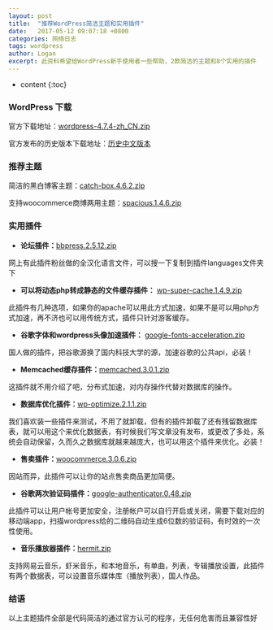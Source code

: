```yaml
---
layout: post
title:  "推荐WordPress简洁主题和实用插件"
date:   2017-05-12 09:07:18 +0800
categories: 网络日志
tags: wordpress
author: Logan
excerpt: 此资料希望给WordPress新手使用者一些帮助，2款简洁的主题和8个实用的插件
---
```


* content
{:toc}

### WordPress 下载 ###

 官方下载地址：[wordpress-4.7.4-zh_CN.zip](https://cn.wordpress.org/wordpress-4.7.4-zh_CN.zip "wordpress-4.7.4-zh_CN.zip")

 官方发布的历史版本下载地址：[历史中文版本](https://cn.wordpress.org/releases/ "历史版本下载")

### 推荐主题 ###

简洁的黑白博客主题：[catch-box.4.6.2.zip](https://downloads.wordpress.org/theme/catch-box.4.6.2.zip "catch-box.4.6.2.zip")

支持woocommerce商博两用主题：[spacious.1.4.6.zip](https://downloads.wordpress.org/theme/spacious.1.4.6.zip "spacious.1.4.6.zip")

### 实用插件 ###

- **论坛插件：**[bbpress.2.5.12.zip](https://downloads.wordpress.org/plugin/bbpress.2.5.12.zip "bbpress.2.5.12.zip")

网上有此插件粉丝做的全汉化语言文件，可以搜一下复制到插件languages文件夹下

- **可以将动态php转成静态的文件缓存插件：**
[wp-super-cache.1.4.9.zip](https://downloads.wordpress.org/plugin/wp-super-cache.1.4.9.zip "wp-super-cache.1.4.9.zip")

此插件有几种选项，如果你的apache可以用此方式加速，如果不是可以用php方式加速，再不济也可以用传统方式，插件只针对游客缓存。

- **谷歌字体和wordpress头像加速插件：**
[google-fonts-acceleration.zip](https://downloads.wordpress.org/plugin/google-fonts-acceleration.zip "google-fonts-acceleration.zip")

国人做的插件，把谷歌源换了国内科技大学的源，加速谷歌的公共api，必装！

- **Memcached缓存插件：**[memcached.3.0.1.zip](https://downloads.wordpress.org/plugin/memcached.3.0.1.zip "memcached.3.0.1.zip")

这插件就不用介绍了吧，分布式加速，对内存操作代替对数据库的操作。

- **数据库优化插件：**[wp-optimize.2.1.1.zip](https://downloads.wordpress.org/plugin/wp-optimize.2.1.1.zip "wp-optimize.2.1.1.zip")

我们喜欢装一些插件来测试，不用了就卸载，但有的插件卸载了还有残留数据库表，就可以用这个来优化数据表，有时候我们写文章没有发布，或更改了多处，系统会自动保留，久而久之数据库就越来越庞大，也可以用这个插件来优化。必装！

- **售卖插件：**[woocommerce.3.0.6.zip](https://downloads.wordpress.org/plugin/woocommerce.3.0.6.zip "woocommerce.3.0.6.zip")

因站而异，此插件可以让你的站点售卖商品更加简便。

- **谷歌两次验证码插件：**[google-authenticator.0.48.zip](https://downloads.wordpress.org/plugin/google-authenticator.0.48.zip "google-authenticator.0.48.zip")

此插件可以让用户帐号更加安全，注册帐户可以自行开启或关闭，需要下载对应的移动端app，扫描wordpress给的二维码自动生成6位数的验证码，有时效的一次性使用。

- **音乐播放器插件：**[hermit.zip](https://downloads.wordpress.org/plugin/hermit.zip "hermit.zip")

支持网易云音乐，虾米音乐，和本地音乐，有单曲，列表，专辑播放设置，此插件有两个数据表，可以设置音乐媒体库（播放列表），国人作品。

### 结语 ###

以上主题插件全部是代码简洁的通过官方认可的程序，无任何危害而且兼容性好
